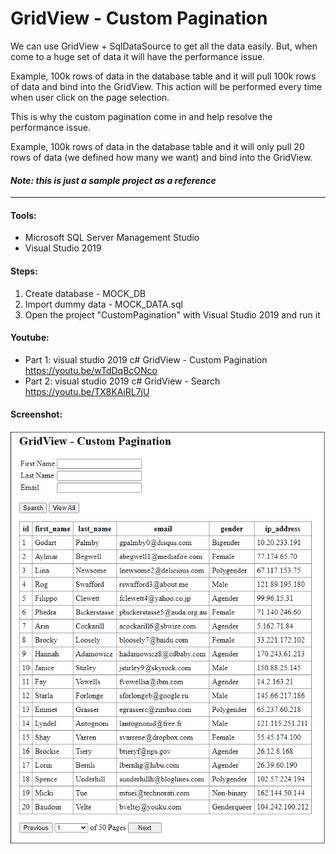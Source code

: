 # GridView - Custom Pagination

We can use GridView + SqlDataSource to get all the data easily. But, when come to a huge set of data it will have the performance issue. 

Example, 100k rows of data in the database table and it will pull 100k rows of data and bind into the GridView. This action will be performed every time when user click on the page selection. 

This is why the custom pagination come in and help resolve the performance issue. 

Example, 100k rows of data in the database table and it will only pull 20 rows of data (we defined how many we want) and bind into the GridView.

#### *Note: this is just a sample project as a reference*

___

#### Tools:
- Microsoft SQL Server Management Studio
- Visual Studio 2019

#### Steps:
1. Create database - MOCK_DB
2. Import dummy data - MOCK_DATA.sql
3. Open the project "CustomPagination" with Visual Studio 2019 and run it

#### Youtube: 
- Part 1: visual studio 2019 c# GridView - Custom Pagination
https://youtu.be/wTdDqBcONco
- Part 2: visual studio 2019 c# GridView - Search
https://youtu.be/TX8KAiRL7jU

#### Screenshot:

![GridView - Custom Pagination](https://raw.githubusercontent.com/616jk/CustomPagination/main/screenshot.png)
